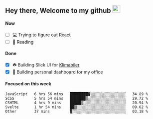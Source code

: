 ## Hey there, Welcome to my github <img src="https://media.giphy.com/media/hvRJCLFzcasrR4ia7z/giphy.gif" width="25px">

#### Now
- [ ] 💻 Trying to figure out React
- [ ] 📕 Reading

#### Done
- [x] ☘️ Building Slick UI for [Klimabiler](https://klimabiler.dk)
- [x] 🚀 Building personal dashboard for my office
 
 #### Focused on this week
<!--START_SECTION:waka-->

```text
JavaScript   6 hrs 56 mins   ████████▓░░░░░░░░░░░░░░░░   34.89 %
SCSS         5 hrs 54 mins   ███████▒░░░░░░░░░░░░░░░░░   29.72 %
CSHTML       4 hrs 9 mins    █████▒░░░░░░░░░░░░░░░░░░░   20.94 %
Svelte       1 hr 54 mins    ██▒░░░░░░░░░░░░░░░░░░░░░░   09.62 %
Other        37 mins         ▓░░░░░░░░░░░░░░░░░░░░░░░░   03.18 %
```

<!--END_SECTION:waka-->

